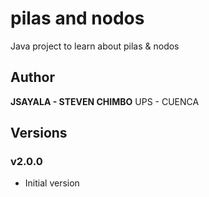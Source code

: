 # pilas and nodos
Java project to learn about pilas & nodos

## Author
**JSAYALA - STEVEN CHIMBO**
UPS - CUENCA

## Versions

### v2.0.0
- Initial version